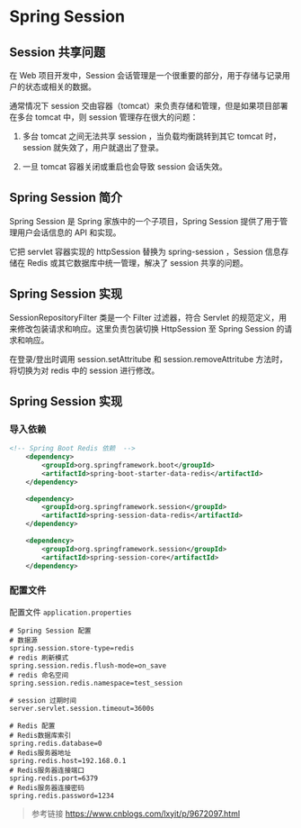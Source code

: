 # Spring Session

## Session 共享问题

在 Web 项目开发中，Session 会话管理是一个很重要的部分，用于存储与记录用户的状态或相关的数据。

通常情况下 session 交由容器（tomcat）来负责存储和管理，但是如果项目部署在多台 tomcat 中，则 session 管理存在很大的问题：

1. 多台 tomcat 之间无法共享 session ，当负载均衡跳转到其它 tomcat 时，session 就失效了，用户就退出了登录。

2. 一旦 tomcat 容器关闭或重启也会导致 session 会话失效。

## Spring Session 简介

Spring Session 是 Spring 家族中的一个子项目，Spring Session 提供了用于管理用户会话信息的 API 和实现。

它把 servlet 容器实现的 httpSession 替换为 spring-session ，Session 信息存储在 Redis 或其它数据库中统一管理，解决了
session 共享的问题。

## Spring Session 实现

SessionRepositoryFilter 类是一个 Filter 过滤器，符合 Servlet 的规范定义，用来修改包装请求和响应。这里负责包装切换
HttpSession 至 Spring Session 的请求和响应。

在登录/登出时调用 session.setAttritube 和 session.removeAttritube 方法时，将切换为对 redis 中的 session 进行修改。

## Spring Session 实现

### 导入依赖

```xml
<!-- Spring Boot Redis 依赖  -->
	<dependency>
	    <groupId>org.springframework.boot</groupId>
	    <artifactId>spring-boot-starter-data-redis</artifactId>
	</dependency>
    
    <dependency>  
        <groupId>org.springframework.session</groupId>  
        <artifactId>spring-session-data-redis</artifactId>  
	</dependency>   
	
	<dependency>
	    <groupId>org.springframework.session</groupId>
	    <artifactId>spring-session-core</artifactId>
	</dependency>
```

### 配置文件

配置文件 `application.properties`

```properties
# Spring Session 配置
# 数据源
spring.session.store-type=redis
# redis 刷新模式
spring.session.redis.flush-mode=on_save
# redis 命名空间
spring.session.redis.namespace=test_session

# session 过期时间
server.servlet.session.timeout=3600s

# Redis 配置
# Redis数据库索引
spring.redis.database=0
# Redis服务器地址
spring.redis.host=192.168.0.1
# Redis服务器连接端口
spring.redis.port=6379
# Redis服务器连接密码
spring.redis.password=1234
```

> 参考链接 https://www.cnblogs.com/lxyit/p/9672097.html